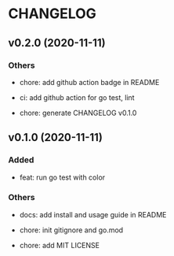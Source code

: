 # CHANGELOG

## v0.2.0 (2020-11-11)

### Others

- chore: add github action badge in README

- ci: add github action for go test, lint

- chore: generate CHANGELOG v0.1.0

## v0.1.0 (2020-11-11)

### Added

- feat: run go test with color

### Others

- docs: add install and usage guide in README

- chore: init gitignore and go.mod

- chore: add MIT LICENSE